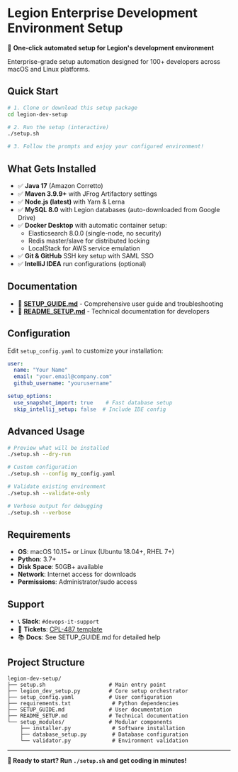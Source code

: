 # Legion Enterprise Development Environment Setup

🚀 **One-click automated setup for Legion's development environment**

Enterprise-grade setup automation designed for 100+ developers across macOS and Linux platforms.

## Quick Start

```bash
# 1. Clone or download this setup package
cd legion-dev-setup

# 2. Run the setup (interactive)
./setup.sh

# 3. Follow the prompts and enjoy your configured environment!
```

## What Gets Installed

- ✅ **Java 17** (Amazon Corretto)
- ✅ **Maven 3.9.9+** with JFrog Artifactory settings
- ✅ **Node.js (latest)** with Yarn & Lerna
- ✅ **MySQL 8.0** with Legion databases (auto-downloaded from Google Drive)
- ✅ **Docker Desktop** with automatic container setup:
  - Elasticsearch 8.0.0 (single-node, no security)
  - Redis master/slave for distributed locking
  - LocalStack for AWS service emulation
- ✅ **Git & GitHub** SSH key setup with SAML SSO
- ✅ **IntelliJ IDEA** run configurations (optional)

## Documentation

- 📖 **[SETUP_GUIDE.md](SETUP_GUIDE.md)** - Comprehensive user guide and troubleshooting
- 🔧 **[README_SETUP.md](README_SETUP.md)** - Technical documentation for developers

## Configuration

Edit `setup_config.yaml` to customize your installation:

```yaml
user:
  name: "Your Name"
  email: "your.email@company.com"
  github_username: "yourusername"

setup_options:
  use_snapshot_import: true    # Fast database setup
  skip_intellij_setup: false  # Include IDE config
```

## Advanced Usage

```bash
# Preview what will be installed
./setup.sh --dry-run

# Custom configuration
./setup.sh --config my_config.yaml

# Validate existing environment
./setup.sh --validate-only

# Verbose output for debugging
./setup.sh --verbose
```

## Requirements

- **OS**: macOS 10.15+ or Linux (Ubuntu 18.04+, RHEL 7+)
- **Python**: 3.7+
- **Disk Space**: 50GB+ available
- **Network**: Internet access for downloads
- **Permissions**: Administrator/sudo access

## Support

- 📞 **Slack**: `#devops-it-support`
- 🎫 **Tickets**: [CPL-487 template](https://legiontech.atlassian.net/browse/CPL-487)
- 📚 **Docs**: See SETUP_GUIDE.md for detailed help

## Project Structure

```
legion-dev-setup/
├── setup.sh                    # Main entry point
├── legion_dev_setup.py         # Core setup orchestrator
├── setup_config.yaml           # User configuration
├── requirements.txt             # Python dependencies
├── SETUP_GUIDE.md              # User documentation
├── README_SETUP.md             # Technical documentation
└── setup_modules/              # Modular components
    ├── installer.py             # Software installation
    ├── database_setup.py        # Database configuration
    └── validator.py             # Environment validation
```

---

**🎉 Ready to start? Run `./setup.sh` and get coding in minutes!**